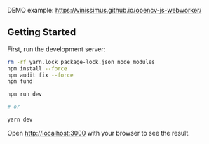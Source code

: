 DEMO example: https://vinissimus.github.io/opencv-js-webworker/ 


## Getting Started

First, run the development server:

```bash
rm -rf yarn.lock package-lock.json node_modules
npm install --force
npm audit fix --force
npm fund

npm run dev

# or

yarn dev
```






Open [http://localhost:3000](http://localhost:3000) with your browser to see the result.
